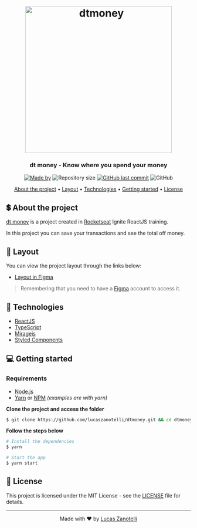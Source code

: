 <h1 align="center">
  <img alt="dtmoney" title="dtmoney" width="400px"  src=".github/logo.svg" />
</h1>

<h3 align="center">
  dt money - Know where you spend your money
</h3>

<p align="center">
  <a href="https://www.linkedin.com/in/lucaszsantos/"><img alt="Made by" src="https://img.shields.io/badge/made%20by-Lucas%20Zanotelli-%2333CC95"></a>
  <img alt="Repository size" src="https://img.shields.io/github/repo-size/lucaszanotelli/dtmoney?color=%2333CC95">
  <a href="https://github.com/lucaszanotelli/dtmoney/commits/master"><img alt="GitHub last commit" src="https://img.shields.io/github/last-commit/lucaszanotelli/dtmoney?color=%2333CC95"></a>
  <img alt="GitHub" src="https://img.shields.io/github/license/lucaszanotelli/dtmoney?color=%2333CC95">
</p>

<p align="center">
  <a href="#-about-the-project">About the project</a> •
  <a href="#-layout">Layout</a> •
  <a href="#-technologies">Technologies</a> •
  <a href="#-getting-started">Getting started</a> •
  <a href="#-license">License</a>
</p>

<!-- <p align="center">
  <img alt="dtmoney" src=".github/dtmoney.png" width="100%">
</p> -->

## 💲 About the project

[dt money](https://demo-dtmoney.vercel.app/) is a project created in [Rocketseat](https://rocketseat.com.br/) Ignite ReactJS training.

In this project you can save your transactions and see the total off money.

## 🔖 Layout

You can view the project layout through the links below:

- [Layout in Figma](https://www.figma.com/file/0xmu9mj2TJYoIOubBFWsk5/dtmoney-Ignite-(Copy))

> Remembering that you need to have a [Figma](http://figma.com/) account to access it.

## 🚀 Technologies

- [ReactJS](https://reactjs.org/)
- [TypeScript](https://www.typescriptlang.org/)
- [Miragejs](https://miragejs.com/)
- [Styled Components](https://styled-components.com/)

## 💻 Getting started

### Requirements

- [Node.js](https://nodejs.org/en/)
- [Yarn](https://classic.yarnpkg.com/) or [NPM](https://www.npmjs.com/) _(examples are with yarn)_

**Clone the project and access the folder**

```bash
$ git clone https://github.com/lucaszanotelli/dtmoney.git && cd dtmoney
```

**Follow the steps below**

```bash
# Install the dependencies
$ yarn

# Start the app
$ yarn start
```

## 📝 License

This project is licensed under the MIT License - see the [LICENSE](LICENSE) file for details.

---

<p align="center">
  Made with ♥ by <a href="https://www.linkedin.com/in/lucaszsantos/">Lucas Zanotelli</a>
</p>


